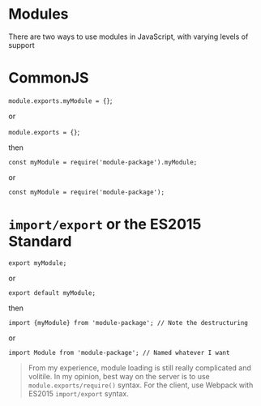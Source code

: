 # Modules

There are two ways to use modules in JavaScript, with varying levels of support

# CommonJS

`module.exports.myModule = {}`;

or 

`module.exports = {}`;

then

`const myModule = require('module-package').myModule;`

or

`const myModule = require('module-package');`


# `import/export` or the ES2015 Standard

`export myModule;`

or

`export default myModule;`

then

`import {myModule} from 'module-package'; // Note the destructuring`

or 

`import Module from 'module-package'; // Named whatever I want`


> From my experience, module loading is still really complicated and volitile. In my opinion, best way on the server is to use `module.exports/require()` syntax. For the client, use Webpack with ES2015 `import/export` syntax.
